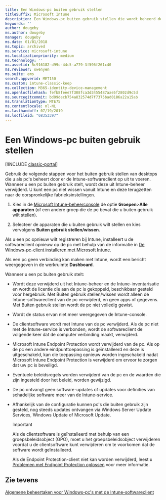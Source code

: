 ```yaml
---
title: Een Windows-pc buiten gebruik stellen
titleSuffix: Microsoft Intune
description: Een Windows-pc buiten gebruik stellen die wordt beheerd door Intune.
keywords: ''
author: dougeby
ms.author: dougeby
manager: dougeby
ms.date: 01/01/2018
ms.topic: archived
ms.service: microsoft-intune
ms.localizationpriority: medium
ms.technology: ''
ms.assetid: 5c916182-d99c-44c5-a779-3f596f261c40
ms.reviewer: owenyen
ms.suite: ems
search.appverid: MET150
ms.custom: intune-classic-keep
ms.collection: M365-identity-device-management
ms.openlocfilehash: fefb8feee7f308fca3d3455487aae5f2802d9c5d
ms.sourcegitcommit: bd09decb754a832574d7f7375bad0186a22a15ab
ms.translationtype: MTE75
ms.contentlocale: nl-NL
ms.lasthandoff: 07/19/2019
ms.locfileid: "68353397"
---
```

# <a name="retire-a-windows-pc"></a>Een Windows-pc buiten gebruik stellen

[!INCLUDE [classic-portal](includes/classic-portal.md)]

Gebruik de volgende stappen voor het buiten gebruik stellen van desktops die u als pc's beheert door er de Intune-softwareclient op uit te voeren. Wanneer u een pc buiten gebruik stelt, wordt deze uit Intune-beheer verwijderd. U kunt een pc niet wissen vanuit Intune en deze terugzetten naar de oorspronkelijke fabrieksinstellingen.

1. Kies in de [Microsoft Intune-beheerconsole](https://manage.microsoft.com/) de optie **Groepen**&gt;**Alle apparaten** (of een andere groep die de pc bevat die u buiten gebruik wilt stellen).

2. Selecteer de apparaten die u buiten gebruik wilt stellen en kies vervolgens **Buiten gebruik stellen/wissen**.

Als u een pc opnieuw wilt registreren bij Intune, installeert u de softwareclient opnieuw op de pc met behulp van de informatie in [De Windows-pc-client installeren met Microsoft Intune](install-the-windows-pc-client-with-microsoft-intune.md).

Als een pc geen verbinding kan maken met Intune, wordt een bericht weergegeven in de werkruimte **Dashboard**.

Wanneer u een pc buiten gebruik stelt:

- Wordt deze verwijderd uit het Intune-beheer en de Intune-inventarisatie en wordt de licentie die aan de pc is gekoppeld, beschikbaar gesteld voor hergebruik. Met Buiten gebruik stellen/wissen wordt alleen de Intune-softwareclient van de pc verwijderd, en geen apps of gegevens. Met Buiten gebruik stellen wordt de pc niet volledig gewist.

- Wordt de status ervan niet meer weergegeven de Intune-console.

- De clientsoftware wordt met Intune van de pc verwijderd. Als de pc niet met de Intune-service is verbonden, wordt de softwareclient de volgende keer dat de computer verbinding maakt, verwijderd.

- Microsoft Intune Endpoint Protection wordt verwijderd van de pc. Als op de pc een andere eindpunttoepassing is geïnstalleerd en deze is uitgeschakeld, kan die toepassing opnieuw worden ingeschakeld nadat Microsoft Intune Endpoint Protection is verwijderd om ervoor te zorgen dat uw pc is beveiligd.

- Eventuele beleidsregels worden verwijderd van de pc en de waarden die zijn ingesteld door het beleid, worden gewijzigd.

- De pc ontvangt geen software-updates of updates voor definities van schadelijke software meer van de Intune-service.

- Afhankelijk van de configuratie kunnen pc's die buiten gebruik zijn gesteld, nog steeds updates ontvangen via Windows Server Update Services, Windows Update of Microsoft Update.

    > [!IMPORTANT]
    > Als de clientsoftware is geïnstalleerd met behulp van een groepsbeleidsobject (GPO), moet u het groepsbeleidsobject verwijderen voordat u de clientsoftware kunt verwijderen om te voorkomen dat de software wordt geïnstalleerd.

    Als de Endpoint Protection-client niet kan worden verwijderd, leest u [Problemen met Endpoint Protection oplossen](/intune/troubleshoot-endpoint-protection-in-microsoft-intune) voor meer informatie.

## <a name="see-also"></a>Zie tevens

[Algemene beheertaken voor Windows-pc's met de Intune-softwareclient](common-windows-pc-management-tasks-with-the-microsoft-intune-computer-client.md)
